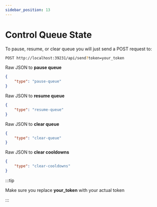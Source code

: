 ```yaml
---
sidebar_position: 13
---
```


# Control Queue State

To pause, resume, or clear queue you will just send a POST request to:

```bash
POST http://localhost:39231/api/send?token=your_token
```

Raw JSON to **pause queue**

```json
{
	"type": "pause-queue"
}
```

Raw JSON to **resume queue**

```json
{
	"type": "resume-queue"
}
```

Raw JSON to **clear queue**

```json
{
	"type": "clear-queue"
}
```

Raw JSON to **clear cooldowns**

```json
{
	"type": "clear-cooldowns"
}
```

:::tip

Make sure you replace **your_token** with your actual token

:::
